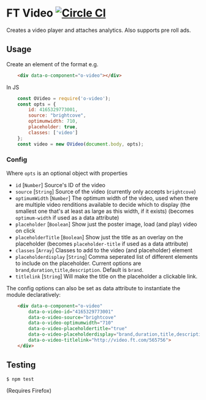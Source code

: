 # FT Video [![Circle CI](https://circleci.com/gh/Financial-Times/o-video.svg?style=svg)](https://circleci.com/gh/Financial-Times/o-video)

Creates a video player and attaches analytics. Also supports pre roll ads.

## Usage

Create an element of the format e.g.

```html
    <div data-o-component="o-video"></div>
```

In JS

```js
    const OVideo = require('o-video');
    const opts = {
        id: 4165329773001,
        source: "brightcove",
        optimumwidth: 710,
        placeholder: true,
        classes: ['video']
    };
    const video = new OVideo(document.body, opts);
```

### Config

Where `opts` is an optional object with properties

 * `id` [`Number`] Source's ID of the video
 * `source` [`String`] Source of the video (currently only accepts `brightcove`)
 * `optimumWidth` [`Number`] The optimum width of the video, used when there are multiple video renditions available to
 decide which to display (the smallest one that's at least as large as this width, if it exists) (becomes `optimum-width` if used as a data attribute)
 * `placeholder` [`Boolean`] Show just the poster image, load (and play) video on click
 * `placeholderTitle` [`Boolean`] Show just the title as an overlay on the placeholder (becomes `placeholder-title` if used as a data attribute)
 * `classes` [`Array`] Classes to add to the video (and placeholder) element
 * `placeholderdisplay` [`String`] Comma seperated list of different elements to include on the placeholder. Current options are `brand`,`duration`,`title`,`description`.  Default is `brand`.
 * `titlelink` [`String`] Will make the title on the placeholder a clickable link.

The config options can also be set as data attribute to instantiate the module declaratively:

```html
    <div data-o-component="o-video"
        data-o-video-id="4165329773001"
        data-o-video-source="brightcove"
        data-o-video-optimumwidth="710"
        data-o-video-placeholdertitle="true"
        data-o-video-placeholderdisplay="brand,duration,title,description"
        data-o-video-titlelink="http://video.ft.com/565756">
    </div>
```

## Testing

    $ npm test

(Requires Firefox)
